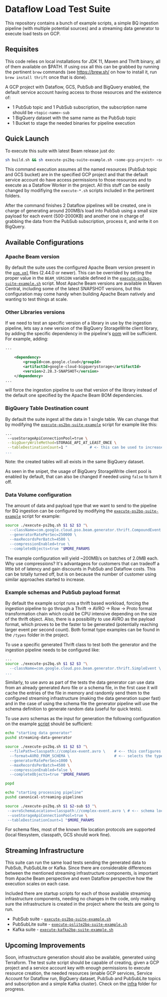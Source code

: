 # Dataflow Load Test Suite

This repository contains a bunch of example scripts, a simple BQ ingestion pipeline (with multiple potential sources) and a streaming data generator to execute load tests on GCP.  

## Requisites

This code relies on local installations for JDK 11, Maven and Thrift binary, all of them available on $PATH. If using osx all this can be grabbed by running the pertinent `brew` commands (see https://brew.sh/ on how to install it, run `brew install thrift` once that is done).

A GCP project with Dataflow, GCS, PubSub and BigQuery enabled, the default service account having access to those resources and the existence of: 
* 1 PubSub topic and 1 PubSub subscription, the subscription name should be `<topic-name>-sub` 
* 1 BigQuery dataset with the same name as the PubSub topic
* 1 Bucket to stage the needed binaries for pipeline execution

## Quick Launch

To execute this suite with latest Beam release just do: 

```bash
sh build.sh && sh execute-ps2bq-suite-example.sh <some-gcp-project> <some-pubsub-topic-name> <some-bucket-name>
```

This command execution assumes all the named resources (PubSub topic and GCS bucket) are in the specified GCP project and that the default service account do have access permissions to those resources and to execute as a Dataflow Worker in the project. All this stuff can be easily changed by modifiying the `execute-*.sh` scripts included in the pertinent folders. 

After the command finishes 2 Dataflow pipelines will be created, one in charge of generating around 200MB/s load into PubSub using a small size payload for each event (500-2000KB) and another one in charge of grabbing the data from the PubSub subscription, process it, and write it on BigQuery. 

## Available Configurations

### Apache Beam version 

By default the suite uses the configured Apache Beam version present in the [`pom.xml`](https://github.com/prodriguezdefino/dataflow-streaming-generator/blob/main/pom.xml#L17) files (2.44.0 or newer). This can be overrided by setting the proper value in the `BEAM_VERSION` variable defined in the [`execute-ps2bq-suite-example.sh`](execute-ps2bq-suite-example.sh)  script. Most Apache Beam versions are available in Maven Central, including some of the latest SNAPSHOT versions, but this configuration may come handy when building Apache Beam natively and wanting to test things at scale. 

### Other Libraries versions 

If we need to test an specific version of a library in use by the ingestion pipeline, lets say a new version of the BigQuery StorageWrite client library, by adding the specific dependency in the pipeline's [pom](https://github.com/prodriguezdefino/dataflow-streaming-generator/blob/main/canonical-streaming-pipelines/pom.xml) will be sufficient. For example, adding: 

```xml
...
    
    <dependency>
        <groupId>com.google.cloud</groupId>
        <artifactId>google-cloud-bigquerystorage</artifactId>
        <version>2.28.3-SNAPSHOT</version>
    </dependency>
...
```

will force the ingestion pipeline to use that version of the library instead of the default one specified by the Apache Beam BOM dependencies. 

### BigQuery Table Destination count

By default the suite ingest all the data in 1 single table. We can change that by modifying the [`execute-ps2bq-suite-example`](https://github.com/prodriguezdefino/dataflow-streaming-generator/blob/main/execute-ps2bq-suite-example.sh#L38) script for example like this: 

```bash
...
 --useStorageApiConnectionPool=true \
 --bigQueryWriteMethod=STORAGE_API_AT_LEAST_ONCE \
 --tableDestinationCount=1 "          # <- this can be used to increase the number of destination tables
...
```

Note: the created tables will all exists in the same BigQuery dataset.

As seen in the snipet, the usage of BigQuery StorageWrite client pool is enabled by default, that can also be changed if needed using `false` to turn it off.

### Data Volume configuration

The amount of data and payload type that we want to send to the pipeline for BQ ingestion can be configured by modifying the [`execute-ps2bq-suite-example`](https://github.com/prodriguezdefino/dataflow-streaming-generator/blob/main/execute-ps2bq-suite-example.sh#L25) script for example:

```bash
source ./execute-ps2bq.sh $1 $2 $3 "\
  --className=com.google.cloud.pso.beam.generator.thrift.CompoundEvent \     # The payload to be generated with random data
  --generatorRatePerSec=250000 \                                             # The quantity of elements per second to be generated
  --maxRecordsPerBatch=4500 \                                                # The batch element count to be used for PubSub messages
  --compressionEnabled=true \                                                # The compression setting
  --completeObjects=true "$MORE_PARAMS                                       # If the payload objects have all the fields set 
```

The example configuration will yield ~200MB/s on batches of 2.0MB each. Why use compressions? It's advantageos for customers that can tradeoff a little bit of latency and gain discounts in PubSub and Dataflow costs. This can be totally turned off, but is on because the number of customer using similar approaches started to increase.

### Example schemas and PubSub payload format

By default the example script runs a thrift based workload, forcing the ingestion pipeline to go through a Thrift -> AVRO -> Row -> Proto format transformation chain which could be CPU intensive depending on the size of the thrift object. Also, there is a possibility to use AVRO as the payload format, which proves to be the faster to be generated (potentially reaching larger event per second count). Both format type examples can be found in the `/types` folder in the project. 

To use a specific generated Thrift class to test both the generator and the ingestion pipeline needs to be configured like:

```bash
...
source ./execute-ps2bq.sh $1 $2 $3 "\
  --className=com.google.cloud.pso.beam.generator.thrift.SimpleEvent \     # <-- changes the thrift type used to generate data
...
```

Similarly, to use avro as part of the tests the data generator can use data from an already generated Avro file or a schema file, in the first case it will cache the entries of the file in memory and randomly send them to the configured streaming infrastructure (making the data generation super fast) and in the case of using the schema file the generator pipeline will use the schema definition to generate random data (useful for quick tests). 

To use avro schemas as the input for generation the following configuration on the example [script](https://github.com/prodriguezdefino/dataflow-streaming-generator/blob/main/execute-ps2bq-suite-example.sh#L20) should be sufficient: 

``` bash
echo "starting data generator"
pushd streaming-data-generator

source ./execute-ps2bq.sh $1 $2 $3 "\
  --filePath=classpath://complex-event.avro \    # <-- this configures the file being read from classpath, other locations are supported 
  --format=AVRO_FROM_SCHEMA \                    # <-- selects the type of avro generation, AVRO_FROM_FILE would work here as well
  --generatorRatePerSec=1000 \
  --maxRecordsPerBatch=4500 \
  --compressionEnabled=false \
  --completeObjects=true "$MORE_PARAMS

popd

echo "starting processing pipeline"
pushd canonical-streaming-pipelines

source ./execute-ps2bq.sh $1 $2-sub $3 "\
 --avroSchemaLocation=classpath://complex-event.avro \ # <-- schema location, similar to the generator 
 --useStorageApiConnectionPool=true \
 --tableDestinationCount=1 "$MORE_PARAMS
``` 

For schema files, most of the known file location protocols are supported (local filesystem, classpath, GCS should work fine).

## Streaming Infrastructure
This suite can run the same load tests sending the generated data to PubSub, PubSubLite or Kafka. Since there are considerable differences between the mentioned streaming infrastructure components, is important from Apache Beam perspective and even Dataflow perspective how the execution scales on each case. 

Included there are startup scripts for each of those available streaming infrastructure components, needing no changes in the code, only making sure the infrastructure is created in the project where the tests are going to run. 

* PubSub suite     - [`execute-ps2bq-suite-example.sh`](execute-ps2bq-suite-example.sh)
* PubSubLite suite - [`execute-pslite2bq-suite-example.sh`](execute-pslite2bq-suite-example.sh)
* Kafka suite      - [`execute-kafka2bq-suite-example.sh`](execute-kafka2bq-suite-example.sh)

## Upcoming Improvements

Soon, infrastructure generation should also be available, generated using Terraform. The test suite script should be capable of creating, given a GCP project and a service account key with enough permissions to execute resource creation, the needed resources (enable GCP services, Service Account for Dataflow run, BigQuery dataset, PubSub and PubSubLite topics and subscription and a simple Kafka cluster). Check on the [infra](https://github.com/prodriguezdefino/dataflow-streaming-generator/blob/main/infra) folder for progress.
